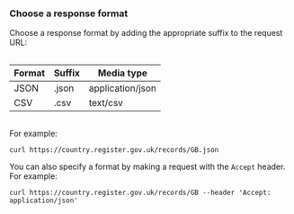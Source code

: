 ### Choose a response format 

Choose a response format by adding the appropriate suffix to the request URL:

<div style="height:1px;font-size:1px;">&nbsp;</div>

| Format | Suffix | Media type |
|--------|--------|------------|
| JSON | .json | application/json |
| CSV | .csv | text/csv |

<div style="height:1px;font-size:1px;">&nbsp;</div>

For example: 

```
curl https://country.register.gov.uk/records/GB.json 
```

You can also specify a format by making a request with the `Accept` header. For example:

```
curl https://country.register.gov.uk/records/GB --header 'Accept: application/json' 
